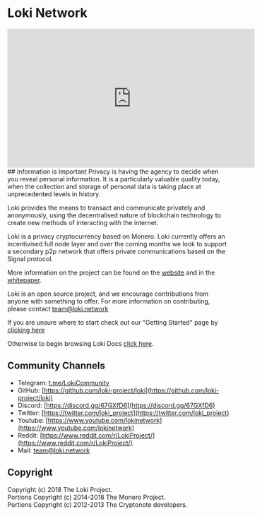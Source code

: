 # Loki Network

<center><iframe width="560" height="315" src="https://www.youtube.com/embed/Lykh-NqkKys" frameborder="0" allow="autoplay; encrypted-media" allowfullscreen></iframe></center>
## Information is Important
Privacy is having the agency to decide when you reveal personal information. It is a particularly valuable quality today, when the collection and storage of personal data is taking place at unprecedented levels in history.

Loki provides the means to transact and communicate privately and anonymously, using the decentralised nature of blockchain technology to create new methods of interacting with the internet.

Loki is a privacy cryptocurrency based on Monero. Loki currently offers an incentivised full node layer and over the coming months we look to support a secondary p2p network that offers private communications based on the Signal protocol.

More information on the project can be found on the [website](https://www.loki.network) and in the [whitepaper](https://loki.network/wp-content/uploads/2018/10/LokiWhitepaperV3_1.pdf).

Loki is an open source project, and we encourage contributions from anyone with something to offer. For more information on contributing, please contact team@loki.network

If you are unsure where to start check out our "Getting Started" page by [clicking here](Introduction/GettingStarted.md)

Otherwise to begin browsing Loki Docs [click here](Introduction/LokiNetwork.md).
## Community Channels

- Telegram: [t.me/LokiCommunity](https://t.me/LokiCommunity)
- GitHub: [https://github.com/loki-project/loki](https://github.com/loki-project/loki)
- Discord: [https://discord.gg/67GXfD6](https://discord.gg/67GXfD6)
- Twitter: [https://twitter.com/loki_project](https://twitter.com/loki_project)
- Youtube: [https://www.youtube.com/lokinetwork](https://www.youtube.com/lokinetwork)
- Reddit: [https://www.reddit.com/r/LokiProject/](https://www.reddit.com/r/LokiProject/)
- Mail: [team@loki.network](mailto:team@loki.network)

## Copyright

Copyright (c) 2018 The Loki Project.   
Portions Copyright (c) 2014-2018 The Monero Project.   
Portions Copyright (c) 2012-2013 The Cryptonote developers.
